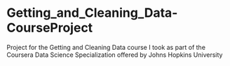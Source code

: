 Getting_and_Cleaning_Data-CourseProject
=======================================

Project for the Getting and Cleaning Data course I took as part of the Coursera Data Science Specialization offered by Johns Hopkins University
